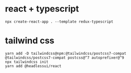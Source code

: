 # react + typescript

```
npx create-react-app . --template redux-typescript
```

# tailwind css

```
yarn add -D tailwindcss@npm:@tailwindcss/postcss7-compat @tailwindcss/postcss7-compat postcss@^7 autoprefixer@^9
npx tailwindcss init
yarn add @headlessui/react
```
